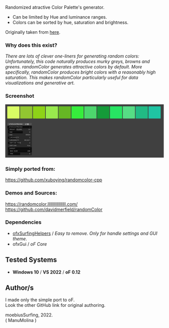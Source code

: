 
Randomized atractive Color Palette's generator.  

- Can be limited by Hue and luminance ranges.  
- Colors can be sorted by hue, saturation and brightness.

Originally taken from [here](https://randomcolor.lllllllllllllllll.com/).


### Why does this exist?
_There are lots of clever one-liners for generating random colors:
Unfortunately, this code naturally produces murky greys, browns and greens.
randomColor generates attractive colors by default. More specifically, randomColor produces bright colors with a reasonably high saturation. This makes randomColor particularly useful for data visualizations and generative art._

### Screenshot
![](readme_images/Capture.PNG)

### Simply ported from:  
https://github.com/xuboying/randomcolor-cpp 

### Demos and Sources:  
https://randomcolor.lllllllllllllllll.com/  
https://github.com/davidmerfield/randomColor  

### Dependencies
- [ofxSurfingHelpers](https://github.com/moebiussurfing/ofxSurfingHelpers) / _Easy to remove. Only for handle settings and GUI theme_.  
- ofxGui / _oF Core_

## Tested Systems
- **Windows 10** / **VS 2022** / **oF 0.12**

## Author/s
I made only the simple port to oF.  
Look the other GitHub link for original authoring.  

moebiusSurfing, 2022.  
( ManuMolina ) 
